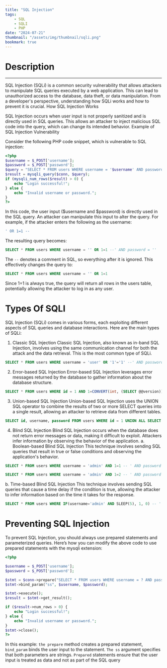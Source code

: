 ```yaml
---
title: "SQL Injection"
tags:
    - SQL
    - SQLI
    - PHP
date: "2024-07-21"
thumbnail: "/assets/img/thumbnail/sqli.png"
bookmark: true
---
```


# Description
---
SQL Injection (SQLi) is a common security vulnerability that allows attackers to manipulate SQL queries executed by a web application. This can lead to unauthorized access to the database, data theft, or data manipulation. From a developer's perspective, understanding how SQLi works and how to prevent it is crucial.
How SQL Injection Works

SQL Injection occurs when user input is not properly sanitized and is directly used in SQL queries. This allows an attacker to inject malicious SQL code into the query, which can change its intended behavior.
Example of SQL Injection Vulnerability

Consider the following PHP code snippet, which is vulnerable to SQL injection:
```php
<?php
$username = $_POST['username'];
$password = $_POST['password'];
$query = "SELECT * FROM users WHERE username = '$username' AND password = '$password'";
$result = mysqli_query($conn, $query);
if (mysqli_num_rows($result) > 0) {
    echo "Login successful!";
} else {
    echo "Invalid username or password.";
}
?>
```
In this code, the user input ($username and $password) is directly used in the SQL query. An attacker can manipulate this input to alter the query. For example, if the attacker enters the following as the username:
```sql
' OR 1=1 --
```
The resulting query becomes:
```sql
SELECT * FROM users WHERE username = '' OR 1=1 --' AND password = ''
```
The `--` denotes a comment in SQL, so everything after it is ignored. This effectively changes the query to:
```sql
SELECT * FROM users WHERE username = '' OR 1=1
```
Since 1=1 is always true, the query will return all rows in the users table, potentially allowing the attacker to log in as any user.


# Types Of SQLI
SQL Injection (SQLi) comes in various forms, each exploiting different aspects of SQL queries and database interactions. Here are the main types of SQLi:
1. Classic SQL Injection
Classic SQL Injection, also known as in-band SQL Injection, involves using the same communication channel for both the attack and the data retrieval. This is the most common type of SQLi.
```sql
SELECT * FROM users WHERE username = 'user' OR '1'='1' --' AND password = 'pass';
```
2. Error-based SQL Injection
Error-based SQL Injection leverages error messages returned by the database to gather information about the database structure.
```sql
SELECT * FROM users WHERE id = 1 AND 1=CONVERT(int, (SELECT @@version));
```
3. Union-based SQL Injection
Union-based SQL Injection uses the UNION SQL operator to combine the results of two or more SELECT queries into a single result, allowing an attacker to retrieve data from different tables.
```sql
SELECT id, username, password FROM users WHERE id = 1 UNION ALL SELECT NULL, version(), NULL;
```
4. Blind SQL Injection
Blind SQL Injection occurs when the database does not return error messages or data, making it difficult to exploit. Attackers infer information by observing the behavior of the application.
a. Boolean-based Blind SQL Injection
This technique involves sending SQL queries that result in true or false conditions and observing the application's behavior.
```sql
SELECT * FROM users WHERE username = 'admin' AND 1=1 -- ' AND password = 'pass';

SELECT * FROM users WHERE username = 'admin' AND 1=2 -- ' AND password = 'pass';
```
b. Time-based Blind SQL Injection
This technique involves sending SQL queries that cause a time delay if the condition is true, allowing the attacker to infer information based on the time it takes for the response.
```sql
SELECT * FROM users WHERE IF(username='admin' AND SLEEP(5), 1, 0) -- ' AND password = 'pass';
```
# Preventing SQL Injection

To prevent SQL Injection, you should always use prepared statements and parameterized queries. Here’s how you can modify the above code to use prepared statements with the mysqli extension:
```php
<?php

$username = $_POST['username'];
$password = $_POST['password'];

$stmt = $conn->prepare("SELECT * FROM users WHERE username = ? AND password = ?");
$stmt->bind_param("ss", $username, $password);

$stmt->execute();
$result = $stmt->get_result();

if ($result->num_rows > 0) {
    echo "Login successful!";
} else {
    echo "Invalid username or password.";
}
$stmt->close();
?>
```
In this example:
`the prepare` method creates a prepared statement,
`bind_param` binds the user input to the statement.
`The ss` argument specifies that both parameters are strings.
`Prepared` statements ensure that the user input is treated as data and not as part of the SQL query